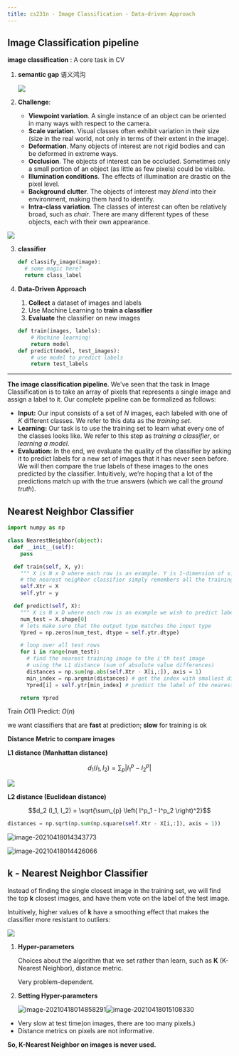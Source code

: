 ```yaml
---
title: cs231n - Image Classification - Data-driven Approach
---
```


<!-- more -->

## Image Classification pipeline

**image classification** : A core task in CV

1. **semantic gap** 语义鸿沟

   ![](https://lllthhhh-aliyun-oss.oss-cn-beijing.aliyuncs.com/img/classify.png)

2. **Challenge**: 
   
   - **Viewpoint variation**. A single instance of an object can be oriented in many ways with respect to the camera.
   - **Scale variation**. Visual classes often exhibit variation in their size (size in the real world, not only in terms of their extent in the image).
   - **Deformation**. Many objects of interest are not rigid bodies and can be deformed in extreme ways.
   - **Occlusion**. The objects of interest can be occluded. Sometimes only a small portion of an object (as little as few pixels) could be visible.
   - **Illumination conditions**. The effects of illumination are drastic on the pixel level.
   - **Background clutter**. The objects of interest may *blend* into their environment, making them hard to identify.
   - **Intra-class variation**. The classes of interest can often be relatively broad, such as *chair*. There are many different types of these objects, each with their own appearance.

![](https://lllthhhh-aliyun-oss.oss-cn-beijing.aliyuncs.com/img/challenges.jpeg)

3. **classifier**

   ```python
   def classify_image(image):
     # some magic here?
     return class_label
   ```

4. **Data-Driven Approach**

   1. **Collect** a dataset of images and labels
   2. Use Machine Learning to **train a classifier**
   3. **Evaluate** the classifier on new images

   ```python
   def train(images, labels):
       # Machine learning!
       return model
   def predict(model, test_images):
       # use model to predict labels
       return test_labels
   ```

---

**The image classification pipeline**. We’ve seen that the task in Image Classification is to take an array of pixels that represents a single image and assign a label to it. Our complete pipeline can be formalized as follows:

   - **Input:** Our input consists of a set of *N* images, each labeled with one of *K* different classes. We refer to this data as the *training set*.
   - **Learning:** Our task is to use the training set to learn what every one of the classes looks like. We refer to this step as *training a classifier*, or *learning a model*.
   - **Evaluation:** In the end, we evaluate the quality of the classifier by asking it to predict labels for a new set of images that it has never seen before. We will then compare the true labels of these images to the ones predicted by the classifier. Intuitively, we’re hoping that a lot of the predictions match up with the true answers (which we call the *ground truth*).

## Nearest Neighbor Classifier

```python
import numpy as np

class NearestNeighbor(object):
  def __init__(self):
    pass

  def train(self, X, y):
    """ X is N x D where each row is an example. Y is 1-dimension of size N """
    # the nearest neighbor classifier simply remembers all the training data
    self.Xtr = X
    self.ytr = y

  def predict(self, X):
    """ X is N x D where each row is an example we wish to predict label for """
    num_test = X.shape[0]
    # lets make sure that the output type matches the input type
    Ypred = np.zeros(num_test, dtype = self.ytr.dtype)

    # loop over all test rows
    for i in range(num_test):
      # find the nearest training image to the i'th test image
      # using the L1 distance (sum of absolute value differences)
      distances = np.sum(np.abs(self.Xtr - X[i,:]), axis = 1)
      min_index = np.argmin(distances) # get the index with smallest distance
      Ypred[i] = self.ytr[min_index] # predict the label of the nearest example

    return Ypred
```

Train $O(1)$  Predict: $O(n)$

we want classifiers that are **fast** at prediction; **slow** for training is ok

**Distance Metric to compare images**

**L1 distance (Manhattan distance)**

$$d_1 (I_1, I_2) = \sum_{p} \left| I^p_1 - I^p_2 \right|$$

![](https://lllthhhh-aliyun-oss.oss-cn-beijing.aliyuncs.com/img/20210418012026.jpeg)

**L2 distance (Euclidean distance)**

$$d_2 (I_1, I_2) = \sqrt{\sum_{p} \left( I^p_1 - I^p_2 \right)^2}$$

```python
distances = np.sqrt(np.sum(np.square(self.Xtr - X[i,:]), axis = 1))
```

![image-20210418014343773](https://lllthhhh-aliyun-oss.oss-cn-beijing.aliyuncs.com/img/20210418014343.png)

![image-20210418014426066](https://lllthhhh-aliyun-oss.oss-cn-beijing.aliyuncs.com/img/20210418014426.png)

## k - Nearest Neighbor Classifier

Instead of finding the single closest image in the training set, we will find the top **k** closest images, and have them vote on the label of the test image.

Intuitively, higher values of **k** have a smoothing effect that makes the classifier more resistant to outliers:

![](https://lllthhhh-aliyun-oss.oss-cn-beijing.aliyuncs.com/img/20210418013204.jpeg)

1. **Hyper-parameters**

   Choices about the algorithm that we set rather than learn, such as **K** (K-Nearest Neighbor), distance metric.

   Very problem-dependent.

2. **Setting Hyper-parameters**

   ![image-20210418014858291](https://lllthhhh-aliyun-oss.oss-cn-beijing.aliyuncs.com/img/20210418014858.png)![image-20210418015108330](https://lllthhhh-aliyun-oss.oss-cn-beijing.aliyuncs.com/img/20210418015108.png)

- Very slow at test time(on images, there are too many pixels.)
- Distance metrics on pixels are not informative.

**So, K-Nearest Neighbor on images is never used.**




